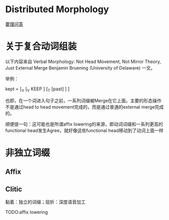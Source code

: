 # Distributed Morphology

[要理问答](https://www.ling.upenn.edu/~rnoyer/dm/)

# 关于复合动词组装

以下内容来自
Verbal Morphology: Not Head Movement, Not Mirror Theory, Just External Merge Benjamin Bruening (University of Delaware)
一文。

举例：

kept = [<sub>V</sub> [<sub>V</sub> KEEP ] [<sub>T</sub> [past] ] ]

也即，在一个词进入句子之前，一系列词缀被Merge在它上面。主要的形态操作不是通过head to head movement完成的，而是通过普通的external merge完成的。

顺便提一句：这可能也是所谓affix lowering的来源，即动词词缀和一系列更高的functional head发生Agree，就好像这些functional head移动到了动词上面一样

# 非独立词缀

## Affix

## Clitic

黏着：独立的词缀；屈折：深度语音加工

TODO:affix lowering

